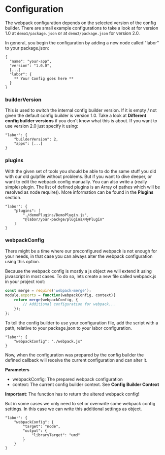 # Configuration
The webpack configuration depends on the selected version of the config builder.
There are small example configurations to take a look at for version 1.0 at
`demo1/package.json` or at `demo2/package.json` for version 2.0. 

In general, you begin the configuration by adding a new node called "labor"
to your package.json:
```
{
  "name": "your-app",
  "version": "1.0.0",
  [...]
  "labor": {
    ** Your Config goes here **
  }
}
```

### builderVersion
This is used to switch the internal config builder version. 
If it is empty / not given the default config builder is version 1.0.
Take a look at **Different config builder versions** if you don't know what 
this is about. If you want to use version 2.0 just specify it using:
```
"labor": {
    "builderVersion": 2,
    "apps": [...]
}
```

### plugins
With the given set of tools you should be able to do the same stuff you did with our 
old gulpfile without problems. But if you want to dive deeper, or want to edit 
the webpack config manually. You can also write a (really simple) plugin.
The list of defined plugins is an Array of pathes which will be resolved as 
node require(). More information can be found in the **Plugins** section.
```
"labor": {
    "plugins": [
        "./demoPlugins/DemoPlugin.js",
        "@labor/your-packge/plugins/MyPlugin"
    ]
}
```

### webpackConfig
There might be a time where our preconfigured webpack is not enough for your needs,
in that case you can always alter the webpack configuration using this option.

Because the webpack config is mostly a js object we will extend it using 
javascript in most cases. To do so, lets create a new file called webpack.js in your 
project root:
```javascript
const merge = require('webpack-merge');
module.exports = function(webpackConfig, context){
	return merge(webpackConfig, {
		// Additional configuration for webpack...
	});
};
```

To tell the config builder to use your configuration file, add the script
with a path, relative to your package.json to your labor configuration.
```
"labor": {
    "webpackConfig": "./webpack.js"
}
```

Now, when the configuration was prepared by the config builder the defined
callback will receive the current configuration and can alter it.

**Parameters**

* webpackConfig: The prepared webpack configuration
* context: The current config builder context. See **Config Builder Context**

**Important**: The function has to return the altered webpack config!

But in some cases we only need to set or overwrite some webpack config settings.
In this case we can write this additional settings as object. 
```
"labor": {
    "webpackConfig": {
    	"target": "node",
    	"output": {
    		"libraryTarget": "umd"
    	}
    }
}
```

